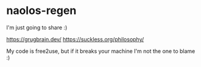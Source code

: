# naolos-regen

I'm just going to share :) 

https://grugbrain.dev/ 
https://suckless.org/philosophy/

My code is free2use, but if it breaks your machine I'm not the one to blame :)
